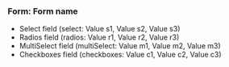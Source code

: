 ### Form: Form name

- Select field (select: Value s1, Value s2, Value s3)
- Radios field (radios: Value r1, Value r2, Value r3)
- MultiSelect field (multiSelect: Value m1, Value m2, Value m3)
- Checkboxes field (checkboxes: Value c1, Value c2, Value c3)
